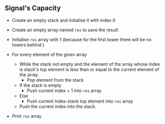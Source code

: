 ## Signal's Capacity

- Create an empty stack and initialise it with index 0
- Create an empty array named `res` to save the result
- Initialise `res` array with 1 (because for the first tower there will be no towers behind )
- For every element of the given array
  - While the stack not empty and the element of the array whose index is stack's top element is less than or equal to the current element of the array.
    - Pop element from the stack
  - If the stack is empty
    - Push  current index + 1 into `res` array
  - Else
    -  Push current index-stack top element into `res` array
  - Push the current index into the stack.

- Print `res` array